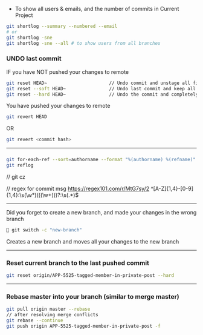 * To show all users & emails, and the number of commits in Current Project
```bash
git shortlog --summary --numbered --email
# or 
git shortlog -sne
git shortlog -sne --all # to show users from all branches
```

### UNDO last commit 
IF you have NOT pushed your changes to remote
```bash
git reset HEAD~                       // Undo commit and unstage all files
git reset --soft HEAD~                // Undo last commit and keep all files staged
git reset --hard HEAD~                // Undo the commit and completely remove all changes
```
You have pushed your changes to remote
```bash
git revert HEAD
```
 OR
```bash
git revert <commit hash>
```

---

### 

```bash
git for-each-ref --sort=authorname --format "%(authorname) %(refname)"
git reflog
```

// 
git cz 

// regex for commit msg
https://regex101.com/r/MtG7sy/2
^[A-Z]{1,4}-[0-9]{1,4}:\s(\w*)(\((\w+)\))?:\s(.*)$

---

Did you forget to create a new branch, and made your changes in the wrong branch

```bash
🔮 git switch -c "new-branch"
```

Creates a new branch and moves all your changes to the new branch

---

### Reset current branch to the last pushed commit
```bash
git reset origin/APP-5525-tagged-member-in-private-post --hard
```

---

### Rebase master into your branch (similar to merge master) 

```bash
git pull origin master --rebase  
// after resolving merge conflicts
git rebase --continue
git push origin APP-5525-tagged-member-in-private-post -f
```